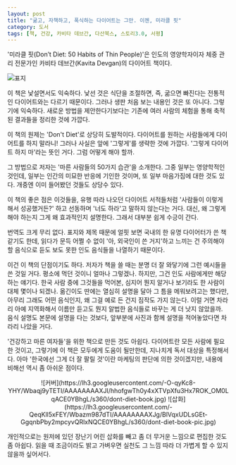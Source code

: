 ```yaml
---
layout: post
title: "굶고, 자책하고, 폭식하는 다이어트는 그만. 이젠, 미라클 핏"
category: 도서
tags: [책, 건강, 카비타 데브간, 다산북스, 스토리3.0, 서평]
---
```


'미라클 핏(Don’t Diet: 50 Habits of Thin People)'은
인도의 영양학자이자 체중 관리 전문가인 카비타 데브간(Kavita Devgan)의 다이어트 책이다.

![표지](https://lh3.googleusercontent.com/-VYhuWFjbmgU/WbaiTsU67DI/AAAAAAAAXIw/-nuppZ9tTj8kZopYJdopZmU1HGn6C4UawCE0YBhgL/s480/dont-diet-miracle-fit-book.jpg)

이 책은 낯설면서도 익숙하다.
낯선 것은 식단을 조절하면, 즉, 굶으면 빠진다는 전통적인 다이어트와는 다르기 때문이다.
그러나 생판 처음 보는 내용인 것은 또 아니다.
그렇기에 익숙하다.
새로운 방법을 제안한다기보다는 기존에 여러 사람의 체험을 통해 축적된 결과들을 정리한 것에 가깝다.

이 책의 원제는 'Don't Diet'로 상당히 도발적이다.
다이어트를 원하는 사람들에게 다이어트를 하지 말라니!
그러나 사실은 앞에 '그렇게'를 생략한 것에 가깝다.
'그렇게 다이어트 하지 마'라는 뜻인 거다.
그럼 어떻게 해야 할까.

그 방법으로 저자는 '마른 사람들의 50가지 습관'을 소개한다.
그중 일부는 영양학적인 것인데,
일부는 인간의 미묘한 반응에 기인한 것이며,
또 일부 마음가짐에 대한 것도 있다.
개중엔 이미 들어봤던 것들도 상당수 있다.

이 책의 좋은 점은 이것들을,
유행 따라 나오던 다이어트 서적들처럼
'사람들이 이렇게 해서 성공했거든?' 하고 선동하며
'너도 하라'고 말하지 않는다는 거다.
대신, 왜 그렇게 해야 하는지 그게 왜 효과적인지 설명한다.
그래서 대부분 쉽게 수긍이 간다.

번역도 크게 무리 없다.
표지와 제목 때문에 얼핏 보면 국내의 한 유명 다이어터가 쓴 책 같기도 한데,
읽다가 문득 어쩔 수 없이 '아, 외국인이 쓴 거지'하고 느끼는 건
주의해야 할 음식으로 듣도 보도 못한 인도 음식들을 나열하기 때문이다.

이건 이 책의 단점이기도 하다.
저자가 책을 쓸 때는 분명 더 잘 와닿기에 그런 예시들을 쓴 것일 거다.
평소에 먹던 것이니 얼마나 그렇겠나.
하지만, 그건 인도 사람에게만 해당하는 얘기다.
한국 사람 중에 그것들을 먹어본, 심지어 뭔지 알거나 보기라도 한 사람이 대체 몇이나 되겠나.
옮긴이도 딴에는 열심히 설명을 달아 그 틈을 메워보려고는 했다만,
아무리 그래도 어떤 음식인지, 왜 그걸 예로 든 건지 짐작도 가지 않는다.
이럴 거면 차라리 아예 지역화해서 이름만 듣고도 뭔지 알법한 음식들로 바꾸는 게 더 낫지 않았을까.
음식 설명도 본문에 설명을 다는 것보다, 앞부분에 사진과 함께 설명을 적어놓았다면 차라리 나았을 거다.

'건강하고 마른 여자들'을 위한 책으로 만든 것도 아쉽다.
다이어트란 모든 사람에 필요한 것이고,
그렇기에 이 책은 모두에게 도움이 될만한데,
지나치게 독서 대상을 특정해서다.
아마 '한국에선 그게 더 잘 팔릴 것'이란 마케팅의 판단에 의한 것이겠지만,
내용에 비해선 역시 좀 아쉬운 점이다.

<p style="text-align: center;" markdown="1">
![커버](https://lh3.googleusercontent.com/-O-qyKc8-YHY/Wbaqj9yTETI/AAAAAAAAXJI/hhofgwTh0y4xXTVpXfu3Hx7ROK_OM0LqACE0YBhgL/s360/dont-diet-book.jpg)
![삽화](https://lh3.googleusercontent.com/-QeqKll5xFEY/Wbazm987dTI/AAAAAAAAXJg/BlVqxUDLsGEt-GgqnbPby2mpcyvQRlxNQCE0YBhgL/s360/dont-diet-book-pic.jpg)
</p>

개인적으로는 원저에 있던 장난기 어린 삽화를 빼고 좀 더 무거운 느낌으로 편집한 것도 좀 아쉽다.
읽을 때 조금이라도 밝고 가벼우면
실천도 그 느낌 따라 더 가볍게 할 수 있지 않을까 싶어서다.
